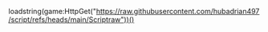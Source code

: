 loadstring(game:HttpGet("https://raw.githubusercontent.com/hubadrian497/script/refs/heads/main/Scriptraw"))()
